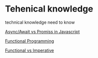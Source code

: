 # Tehenical knowledge
technical knowledge need to know

[Async/Await vs Promiss in Javascript](async_await_promiss_in_javascript.md)

[Functional Programming](functional_programming.md)

[Functional vs Imperative](functional_vs_imperative_programming.md)
